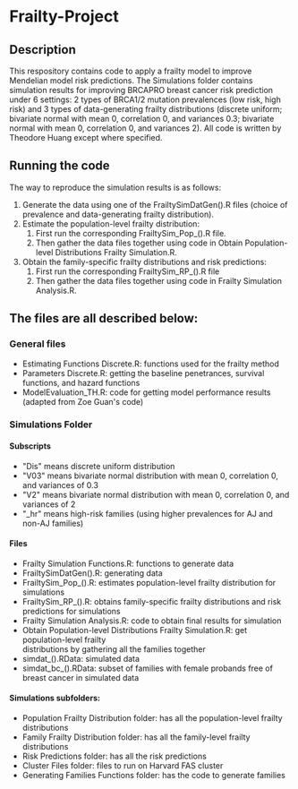 # Frailty-Project

## Description

This respository contains code to apply a frailty model to improve Mendelian model risk predictions. The Simulations folder contains simulation results for improving BRCAPRO breast cancer risk prediction under 6 settings: 2 types of BRCA1/2 mutation prevalences (low risk, high risk) and 3 types of data-generating frailty distributions (discrete uniform; bivariate normal with mean 0, correlation 0, and variances 0.3; bivariate normal with mean 0, correlation 0, and variances 2). All code is written by Theodore Huang except where specified.

## Running the code
The way to reproduce the simulation results is as follows:

1. Generate the data using one of the FrailtySimDatGen().R files (choice of prevalence and data-generating frailty distribution).
2. Estimate the population-level frailty distribution:
    1. First run the corresponding FrailtySim_Pop_().R file.
    2. Then gather the data files together using code in Obtain Population-level Distributions Frailty Simulation.R.
3. Obtain the family-specific frailty distributions and risk predictions:
    1. First run the corresponding FrailtySim_RP_().R file
    2. Then gather the data files together using code in Frailty Simulation Analysis.R.
    
## The files are all described below:

### General files

* Estimating Functions Discrete.R: functions used for the frailty method
* Parameters Discrete.R: getting the baseline penetrances, survival functions, and hazard functions
* ModelEvaluation_TH.R: code for getting model performance results (adapted from Zoe Guan's code)

### Simulations Folder

#### Subscripts

* "Dis" means discrete uniform distribution
* "V03" means bivariate normal distribution with mean 0, correlation 0, and variances of 0.3
* "V2" means bivariate normal distribution with mean 0, correlation 0, and variances of 2
* "_hr" means high-risk families (using higher prevalences for AJ and non-AJ families)

#### Files

* Frailty Simulation Functions.R: functions to generate data
* FrailtySimDatGen().R: generating data
* FrailtySim_Pop_().R: estimates population-level frailty distribution for simulations
* FrailtySim_RP_().R: obtains family-specific frailty distributions and risk predictions for simulations
* Frailty Simulation Analysis.R: code to obtain final results for simulation
* Obtain Population-level Distributions Frailty Simulation.R: get population-level frailty           
                                            distributions by gathering all the families together
* simdat_().RData: simulated data
* simdat_bc_().RData: subset of families with female probands free of breast cancer in simulated data

#### Simulations subfolders:

* Population Frailty Distribution folder: has all the population-level frailty distributions
* Family Frailty Distribution folder: has all the family-level frailty distributions
* Risk Predictions folder: has all the risk predictions
* Cluster Files folder: files to run on Harvard FAS cluster
* Generating Families Functions folder: has the code to generate families

